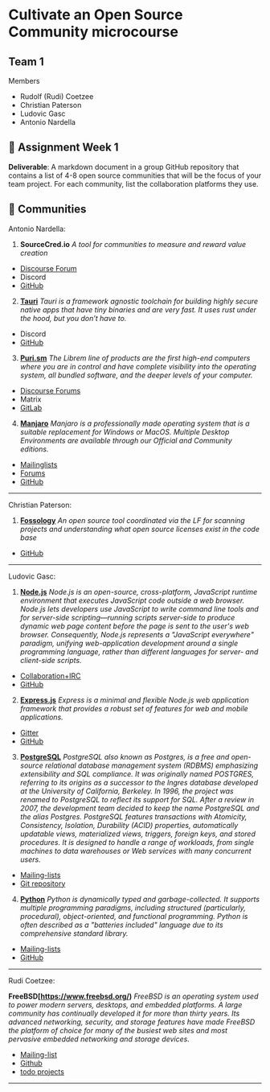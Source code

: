 # Cultivate an Open Source Community microcourse
## Team 1
Members
- Rudolf (Rudi) Coetzee
- Christian Paterson
- Ludovic Gasc
- Antonio Nardella

:dart: Assignment Week 1
---
**Deliverable**: A markdown document in a group GitHub repository that contains a list of 4-8 open source communities that will be the focus of your team project. For each community, list the collaboration platforms they use.


:busts_in_silhouette: Communities
---
Antonio Nardella:

1. **SourceCred.io**
*A tool for communities to measure and reward value creation*

- [Discourse Forum](https://discourse.sourcecred.io/)
- Discord
- [GitHub](https://github.com/sourcecred)

2. **[Tauri](https://tauri.studio/)**
*Tauri is a framework agnostic toolchain for building highly secure native apps that have tiny binaries and are very fast. It uses rust under the hood, but you don’t have to.*

- Discord
- [GitHub](https://github.com/tauri-apps)

3. **[Puri.sm](https://puri.sm)**
*The Librem line of products are the first high-end computers where you are in control and have complete visibility into the operating system, all bundled software, and the deeper levels of your computer.*

- [Discourse Forums](https://forums.puri.sm/)
- Matrix
- [GitLab](https://source.puri.sm/public)

4. **[Manjaro](https://manjaro.org/)**
*Manjaro is a professionally made operating system that is a suitable replacement for Windows or MacOS. Multiple Desktop Environments are available through our Official and Community editions.*

- [Mailinglists](https://lists.manjaro.org/mailman/listinfo/manjaro-security)
- [Forums](https://forum.manjaro.org/)
- [GitHub](https://gitlab.manjaro.org/explore/groups)


---
Christian Paterson:

1. **[Fossology](https://www.fossology.org)**
*An open source tool coordinated via the LF for scanning projects and understanding what open source licenses exist in the code base*

- [GitHub](https://github.com/fossology/fossology)

---
Ludovic Gasc:

1. **[Node.js](https://nodejs.org/en/)**
*Node.js is an open-source, cross-platform, JavaScript runtime environment that executes JavaScript code outside a web browser. Node.js lets developers use JavaScript to write command line tools and for server-side scripting—running scripts server-side to produce dynamic web page content before the page is sent to the user's web browser. Consequently, Node.js represents a "JavaScript everywhere" paradigm, unifying web-application development around a single programming language, rather than different languages for server- and client-side scripts.*
- [Collaboration+IRC](https://nodejs.org/en/get-involved/)
- [GitHub](https://github.com/nodejs/node)

2. **[Express.js](https://expressjs.com/)**
*Express is a minimal and flexible Node.js web application framework that provides a robust set of features for web and mobile applications.*
- [Gitter](https://gitter.im/expressjs/express)
- [GitHub](https://github.com/expressjs/express)

3. **[PostgreSQL](https://www.postgresql.org/)**
*PostgreSQL also known as Postgres, is a free and open-source relational database management system (RDBMS) emphasizing extensibility and SQL compliance. It was originally named POSTGRES, referring to its origins as a successor to the Ingres database developed at the University of California, Berkeley. In 1996, the project was renamed to PostgreSQL to reflect its support for SQL. After a review in 2007, the development team decided to keep the name PostgreSQL and the alias Postgres.
PostgreSQL features transactions with Atomicity, Consistency, Isolation, Durability (ACID) properties, automatically updatable views, materialized views, triggers, foreign keys, and stored procedures. It is designed to handle a range of workloads, from single machines to data warehouses or Web services with many concurrent users.*
- [Mailing-lists](https://www.postgresql.org/list/)
- [Git repository](https://git.postgresql.org/gitweb/?p=postgresql.git)

4. **[Python](https://www.python.org/)**
*Python is dynamically typed and garbage-collected. It supports multiple programming paradigms, including structured (particularly, procedural), object-oriented, and functional programming. Python is often described as a "batteries included" language due to its comprehensive standard library.*
- [Mailing-lists](https://www.python.org/community/lists/)
- [GitHub](https://github.com/python/cpython)

---
Rudi Coetzee:

**FreeBSD[https://www.freebsd.org/)** 
*FreeBSD is an operating system used to power modern servers, desktops, and embedded platforms. A large community has continually developed it for more than thirty years. Its advanced networking, security, and storage features have made FreeBSD the platform of choice for many of the busiest web sites and most pervasive embedded networking and storage devices.*
- [Mailing-list](https://www.freebsd.org/doc/en_US.ISO8859-1/articles/contributors/staff-committers.html)
- [Github](https://www.freebsd.org/platforms/)
- [todo projects](https://wiki.freebsd.org/IdeasPage)

---
